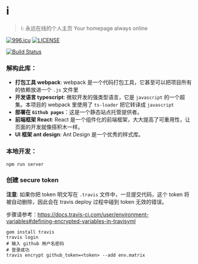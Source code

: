 # i

> i: 永远在线的个人主页 Your homepage always online

[![996.icu](https://img.shields.io/badge/link-996.icu-red.svg)](https://996.icu)
[![LICENSE](https://img.shields.io/badge/license-Anti%20996-blue.svg)](https://github.com/996icu/996.ICU/blob/master/LICENSE)

[![Build Status](https://travis-ci.org/jeff-tian/i.svg?branch=master)](https://travis-ci.org/jeff-tian/i)

### 解构此库：

- **打包工具 webpack**: webpack 是一个代码打包工具，它甚至可以把项目所有的依赖放进一个 `.js` 文件里
- **开发语言 typescript**: 微软开发的强类型语言，它是 `javascript` 的一个超集。本项目的 webpack 里使用了 `ts-loader` 把它转译成 `javascript`
- **部署在 `Github pages`**：这是一个静态站点托管提供者。
- **前端框架 React**: React 是一个组件化的前端框架，大大提高了可重用性，让页面的开发就像搭积木一样。
- **UI 框架 ant design**: Ant Design 是一个优秀的样式库。

### 本地开发：

```shell
npm run server
```

### 创建 secure token

**注意**: 如果你把 token 明文写在 `.travis` 文件中，一旦提交代码，这个 token 将被自动删除，因此会在 travis deploy 过程中碰到 token 无效的错误。

步骤请参考：https://docs.travis-ci.com/user/environment-variables#defining-encrypted-variables-in-travisyml

```shell
gem install travis
travis login
# 输入 github 用户名密码
# 登录成功
travis encrypt github_token=<token> --add env.matrix
```
